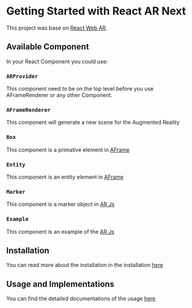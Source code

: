 # Getting Started with React AR Next

This project was base on [React Web AR](https://github.com/nitin42/React-Web-AR).

## Available Component

In your React Component you could use:

### `ARProvider`

This component need to be on the top level before you use AFrameRenderer or any other Component.

### `AFrameRenderer`

This component will generate a new scene for the Augmented Reality


### `Box`

This component is a primative element in [AFrame](https://aframe.io/docs/1.2.0/primitives/a-box.html)

### `Entity`

This component is an entity element in [AFrame](https://aframe.io/docs/1.2.0/core/entity.html)

### `Marker`

This component is a marker object in [AR Js](https://ar-js-org.github.io/AR.js-Docs/marker-based/)

### `Example`

This component is an example of the [AR Js](https://ar-js-org.github.io/AR.js-Docs/)

## Installation

You can read more about the installation in the installation [here](/docs/install.md)

## Usage and Implementations

You can find the detailed documentations of the usage [here](/docs/usage.md)
